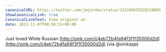 ```yaml
---
canonicalURL: https://twitter.com/jmjordan/status/133345635528228865
ShowCanonicalLink: true
CanonicalLinkText: View original on
date: 2011-11-07T00:50:51+00:00
---
```

Just loved White Russian [http://oink.com/i/4eb72b4fa94f3f1f35000d2d](http://oink.com/i/4eb72b4fa94f3f1f35000d2d) (via @oinkapp)